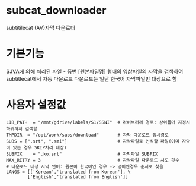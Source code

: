 # subcat_downloader
subtitilecat (AV)자막 다운로더

# 기본기능
SJVA에 의해 처리된 파일 - 품번 [원본파일명] 형태의 영상파일의 자막을 검색하여 subtitlecat에서 자동 다운로드 
다운로드는 일단 한국어 자막파일만 대상으로 함

# 사용자 설정값
```
LIB_PATH  = "/mnt/gdrive/labels/S1/SSNI"  # 라이브러리 경로: 상위폴더 지정시 하위까지 검색함
TMPDIR  = "/opt/work/subs/download"       # 자막 다운로드 임시경로 
SUBS = [".srt", ".smi"]                   # 자막파일로 인식할 파일(이미 자막이 있는 경우 SKIP처리 대상)
SUBFIX    = ".ko.srt"                     # 자막파일 SUBFIX
MAX_RETRY = 3                             # 자막파일 다운로드 시도 횟수
# 다운로드 대상 자막 언어: 원본이 한국어인 경우 -> 영어인경우 순서로 찾음
LANGS = [['Korean','translated from Korean'], \
        ['English','translated from English']]
```

